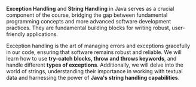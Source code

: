 **Exception Handling** and **String Handling** in Java serves as a crucial component of the course, bridging the gap between fundamental programming concepts and more advanced software development practices. They are fundamental building blocks for writing robust, user-friendly applications.

Exception handling is the art of managing errors and exceptions gracefully in our code, ensuring that software remains robust and reliable. We will learn how to use **try-catch blocks, throw and throws keywords**, and handle different **types of exceptions**. Additionally, we will delve into the world of strings, understanding their importance in working with textual data and harnessing the power of **Java's string handling capabilities**.
